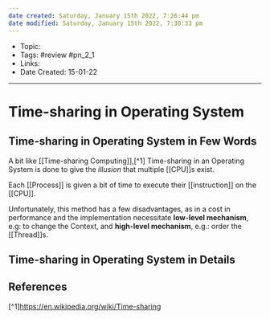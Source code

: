 ```yaml
---
date created: Saturday, January 15th 2022, 7:26:44 pm
date modified: Saturday, January 15th 2022, 7:30:33 pm
---
```


- Topic:
- Tags: #review #pn_2_1
- Links:
- Date Created: 15-01-22

---

# Time-sharing in Operating System

## Time-sharing in Operating System in Few Words

A bit like [[Time-sharing Computing]],[^1] Time-sharing in an Operating System is done to give the *illusion* that multiple [[CPU]]s exist.

Each [[Process]] is given a bit of time to execute their [[instruction]] on the [[CPU]].

Unfortunately, this method has a few disadvantages, as in a cost in performance and the implementation necessitate **low-level mechanism**, e.g: to change the Context, and **high-level mechanism**, e.g.: order the [[Thread]]s.

## Time-sharing in Operating System in Details

## References

[^1]https://en.wikipedia.org/wiki/Time-sharing

